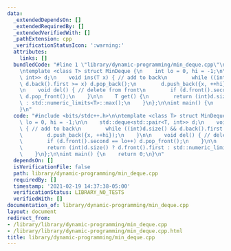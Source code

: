 ```yaml
---
data:
  _extendedDependsOn: []
  _extendedRequiredBy: []
  _extendedVerifiedWith: []
  _pathExtension: cpp
  _verificationStatusIcon: ':warning:'
  attributes:
    links: []
  bundledCode: "#line 1 \"library/dynamic-programming/min_deque.cpp\"\n#include <bits/stdc++.h>\n\
    \ntemplate <class T> struct MinDeque {\n    int lo = 0, hi = -1;\n\n    std::deque<std::pair<T,\
    \ int>> d;\n    void ins(T x) { // add to back\n        while ((int)d.size() &&\
    \ d.back().first >= x) d.pop_back();\n        d.push_back({x, ++hi});\n    }\n\
    \n    void del() { // delete from front\n        if (d.front().second == lo++)\
    \ d.pop_front();\n    }\n\n    T get() {\n        return (int)d.size() ? d.front().first\
    \ : std::numeric_limits<T>::max();\n    }\n};\n\nint main() {\n    return 0;\n\
    }\n"
  code: "#include <bits/stdc++.h>\n\ntemplate <class T> struct MinDeque {\n    int\
    \ lo = 0, hi = -1;\n\n    std::deque<std::pair<T, int>> d;\n    void ins(T x)\
    \ { // add to back\n        while ((int)d.size() && d.back().first >= x) d.pop_back();\n\
    \        d.push_back({x, ++hi});\n    }\n\n    void del() { // delete from front\n\
    \        if (d.front().second == lo++) d.pop_front();\n    }\n\n    T get() {\n\
    \        return (int)d.size() ? d.front().first : std::numeric_limits<T>::max();\n\
    \    }\n};\n\nint main() {\n    return 0;\n}\n"
  dependsOn: []
  isVerificationFile: false
  path: library/dynamic-programming/min_deque.cpp
  requiredBy: []
  timestamp: '2021-02-19 14:37:38-05:00'
  verificationStatus: LIBRARY_NO_TESTS
  verifiedWith: []
documentation_of: library/dynamic-programming/min_deque.cpp
layout: document
redirect_from:
- /library/library/dynamic-programming/min_deque.cpp
- /library/library/dynamic-programming/min_deque.cpp.html
title: library/dynamic-programming/min_deque.cpp
---
```

